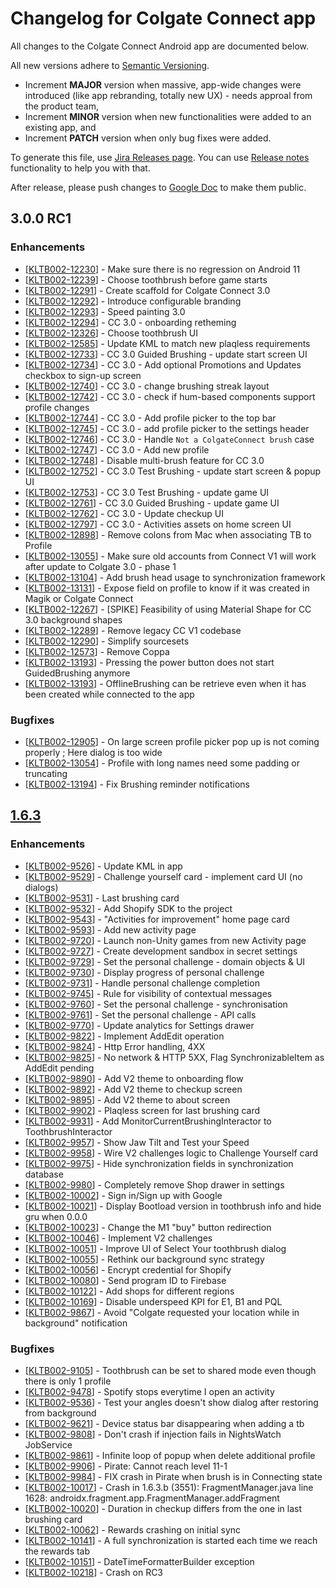# Changelog for Colgate Connect app

All changes to the Colgate Connect Android app are documented below.

All new versions adhere to [Semantic Versioning](https://semver.org/spec/v2.0.0.html).
- Increment **MAJOR** version when massive, app-wide changes were introduced (like app rebranding, totally new UX) - needs approal from the product team,
- Increment **MINOR** version when new functionalities were added to an existing app, and
- Increment **PATCH** version when only bug fixes were added.

To generate this file, use [Jira Releases page](https://kolibree.atlassian.net/projects/KLTB002?selectedItem=com.atlassian.jira.jira-projects-plugin%3Arelease-page).
You can use [Release notes](https://kolibree.atlassian.net/secure/ReleaseNote.jspa?projectId=10103&version=10403) functionality to help you with that.

After release, please push changes to [Google Doc](https://docs.google.com/document/d/1j9Ox6xCxyZZOD5NqqeM3WiR0kKkur56ebsFhmVAUQEo/edit) to make them public.

## 3.0.0 RC1

### Enhancements

- [[KLTB002-12230](https://kolibree.atlassian.net/browse/KLTB002-12230)] - Make sure there is no regression on Android 11
- [[KLTB002-12239](https://kolibree.atlassian.net/browse/KLTB002-12239)] - Choose toothbrush before game starts
- [[KLTB002-12291](https://kolibree.atlassian.net/browse/KLTB002-12291)] - Create scaffold for Colgate Connect 3.0
- [[KLTB002-12292](https://kolibree.atlassian.net/browse/KLTB002-12292)] - Introduce configurable branding
- [[KLTB002-12293](https://kolibree.atlassian.net/browse/KLTB002-12293)] - Speed painting 3.0
- [[KLTB002-12294](https://kolibree.atlassian.net/browse/KLTB002-12294)] - CC 3.0 - onboarding retheming
- [[KLTB002-12326](https://kolibree.atlassian.net/browse/KLTB002-12326)] - Choose toothbrush UI
- [[KLTB002-12585](https://kolibree.atlassian.net/browse/KLTB002-12585)] - Update KML to match new plaqless requirements
- [[KLTB002-12733](https://kolibree.atlassian.net/browse/KLTB002-12733)] - CC 3.0 Guided Brushing - update start screen UI
- [[KLTB002-12734](https://kolibree.atlassian.net/browse/KLTB002-12734)] - CC 3.0 - Add optional Promotions and Updates checkbox to sign-up screen
- [[KLTB002-12740](https://kolibree.atlassian.net/browse/KLTB002-12740)] - CC 3.0 - change brushing streak layout
- [[KLTB002-12742](https://kolibree.atlassian.net/browse/KLTB002-12742)] - CC 3.0 - check if hum-based components support profile changes
- [[KLTB002-12744](https://kolibree.atlassian.net/browse/KLTB002-12744)] - CC 3.0 - Add profile picker to the top bar
- [[KLTB002-12745](https://kolibree.atlassian.net/browse/KLTB002-12745)] - CC 3.0 - add profile picker to the settings header
- [[KLTB002-12746](https://kolibree.atlassian.net/browse/KLTB002-12746)] - CC 3.0 - Handle `Not a ColgateConnect brush` case
- [[KLTB002-12747](https://kolibree.atlassian.net/browse/KLTB002-12747)] - CC 3.0 - Add new profile
- [[KLTB002-12748](https://kolibree.atlassian.net/browse/KLTB002-12748)] - Disable multi-brush feature for CC 3.0
- [[KLTB002-12752](https://kolibree.atlassian.net/browse/KLTB002-12752)] - CC 3.0 Test Brushing - update start screen & popup UI
- [[KLTB002-12753](https://kolibree.atlassian.net/browse/KLTB002-12753)] - CC 3.0 Test Brushing - update game UI
- [[KLTB002-12761](https://kolibree.atlassian.net/browse/KLTB002-12761)] - CC 3.0 Guided Brushing - update game UI
- [[KLTB002-12762](https://kolibree.atlassian.net/browse/KLTB002-12762)] - CC 3.0 - Update checkup UI
- [[KLTB002-12797](https://kolibree.atlassian.net/browse/KLTB002-12797)] - CC 3.0 - Activities assets on home screen UI
- [[KLTB002-12898](https://kolibree.atlassian.net/browse/KLTB002-12898)] - Remove colons from Mac when associating TB to Profile
- [[KLTB002-13055](https://kolibree.atlassian.net/browse/KLTB002-13055)] - Make sure old accounts from Connect V1 will work after update to Colgate 3.0 - phase 1
- [[KLTB002-13104](https://kolibree.atlassian.net/browse/KLTB002-13104)] - Add brush head usage to synchronization framework
- [[KLTB002-13131](https://kolibree.atlassian.net/browse/KLTB002-13131)] - Expose field on profile to know if it was created in Magik or Colgate Connect
- [[KLTB002-12267](https://kolibree.atlassian.net/browse/KLTB002-12267)] - [SPIKE] Feasibility of using Material Shape for CC 3.0 background shapes
- [[KLTB002-12289](https://kolibree.atlassian.net/browse/KLTB002-12289)] - Remove legacy CC V1 codebase
- [[KLTB002-12290](https://kolibree.atlassian.net/browse/KLTB002-12290)] - Simplify sourcesets
- [[KLTB002-12573](https://kolibree.atlassian.net/browse/KLTB002-12573)] - Remove Coppa
- [[KLTB002-13193](https://kolibree.atlassian.net/browse/KLTB002-13193)] - Pressing the power button does not start GuidedBrushing anymore
- [[KLTB002-13193](https://kolibree.atlassian.net/browse/KLTB002-13193)] - OfflineBrushing can be retrieve even when it has been created
while connected to the app

### Bugfixes

- [[KLTB002-12905](https://kolibree.atlassian.net/browse/KLTB002-12905)] - On large screen profile picker pop up is not coming properly ; Here dialog is too wide
- [[KLTB002-13054](https://kolibree.atlassian.net/browse/KLTB002-13054)] - Profile with long names need some padding or truncating
- [[KLTB002-13194](https://kolibree.atlassian.net/browse/KLTB002-13194)] - Fix Brushing reminder notifications

## [1.6.3](https://github.com/kolibree-git/android-monorepo/releases/tag/1.6.3-RC6)

### Enhancements

- [[KLTB002-9526](https://kolibree.atlassian.net/browse/KLTB002-9526)] - Update KML in app
- [[KLTB002-9529](https://kolibree.atlassian.net/browse/KLTB002-9529)] - Challenge yourself card - implement card UI (no dialogs)
- [[KLTB002-9531](https://kolibree.atlassian.net/browse/KLTB002-9531)] - Last brushing card
- [[KLTB002-9532](https://kolibree.atlassian.net/browse/KLTB002-9532)] - Add Shopify SDK to the project
- [[KLTB002-9543](https://kolibree.atlassian.net/browse/KLTB002-9543)] - "Activities for improvement" home page card
- [[KLTB002-9593](https://kolibree.atlassian.net/browse/KLTB002-9593)] - Add new activity page
- [[KLTB002-9720](https://kolibree.atlassian.net/browse/KLTB002-9720)] - Launch non-Unity games from new Activity page
- [[KLTB002-9727](https://kolibree.atlassian.net/browse/KLTB002-9727)] - Create development sandbox in secret settings
- [[KLTB002-9729](https://kolibree.atlassian.net/browse/KLTB002-9729)] - Set the personal challenge - domain objects & UI
- [[KLTB002-9730](https://kolibree.atlassian.net/browse/KLTB002-9730)] - Display progress of personal challenge
- [[KLTB002-9731](https://kolibree.atlassian.net/browse/KLTB002-9731)] - Handle personal challenge completion
- [[KLTB002-9745](https://kolibree.atlassian.net/browse/KLTB002-9745)] - Rule for visibility of contextual messages
- [[KLTB002-9760](https://kolibree.atlassian.net/browse/KLTB002-9760)] - Set the personal challenge - synchronisation
- [[KLTB002-9761](https://kolibree.atlassian.net/browse/KLTB002-9761)] - Set the personal challenge - API calls
- [[KLTB002-9770](https://kolibree.atlassian.net/browse/KLTB002-9770)] - Update analytics for Settings drawer
- [[KLTB002-9822](https://kolibree.atlassian.net/browse/KLTB002-9822)] - Implement AddEdit operation
- [[KLTB002-9824](https://kolibree.atlassian.net/browse/KLTB002-9824)] - Http Error handling, 4XX
- [[KLTB002-9825](https://kolibree.atlassian.net/browse/KLTB002-9825)] - No network & HTTP 5XX, Flag SynchronizableItem as AddEdit pending
- [[KLTB002-9890](https://kolibree.atlassian.net/browse/KLTB002-9890)] - Add V2 theme to onboarding flow
- [[KLTB002-9892](https://kolibree.atlassian.net/browse/KLTB002-9892)] - Add V2 theme to checkup screen
- [[KLTB002-9895](https://kolibree.atlassian.net/browse/KLTB002-9895)] - Add V2 theme to about screen
- [[KLTB002-9902](https://kolibree.atlassian.net/browse/KLTB002-9902)] - Plaqless screen for last brushing card
- [[KLTB002-9931](https://kolibree.atlassian.net/browse/KLTB002-9931)] - Add MonitorCurrentBrushingInteractor to ToothbrushInteractor
- [[KLTB002-9957](https://kolibree.atlassian.net/browse/KLTB002-9957)] - Show Jaw Tilt and Test your Speed
- [[KLTB002-9958](https://kolibree.atlassian.net/browse/KLTB002-9958)] - Wire V2 challenges logic to Challenge Yourself card
- [[KLTB002-9975](https://kolibree.atlassian.net/browse/KLTB002-9975)] - Hide synchronization fields in synchronization database
- [[KLTB002-9980](https://kolibree.atlassian.net/browse/KLTB002-9980)] - Completely remove Shop drawer in settings
- [[KLTB002-10002](https://kolibree.atlassian.net/browse/KLTB002-10002)] - Sign in/Sign up with Google
- [[KLTB002-10021](https://kolibree.atlassian.net/browse/KLTB002-10021)] - Display Bootload version in toothbrush info and hide gru when 0.0.0
- [[KLTB002-10023](https://kolibree.atlassian.net/browse/KLTB002-10023)] - Change the M1 "buy" button redirection
- [[KLTB002-10046](https://kolibree.atlassian.net/browse/KLTB002-10046)] - Implement V2 challenges
- [[KLTB002-10051](https://kolibree.atlassian.net/browse/KLTB002-10051)] - Improve UI of Select Your toothbrush dialog
- [[KLTB002-10055](https://kolibree.atlassian.net/browse/KLTB002-10055)] - Rethink our background sync strategy
- [[KLTB002-10056](https://kolibree.atlassian.net/browse/KLTB002-10056)] - Encrypt credential for Shopify
- [[KLTB002-10080](https://kolibree.atlassian.net/browse/KLTB002-10080)] - Send program ID to Firebase
- [[KLTB002-10122](https://kolibree.atlassian.net/browse/KLTB002-10122)] - Add shops for different regions
- [[KLTB002-10169](https://kolibree.atlassian.net/browse/KLTB002-10169)] - Disable underspeed KPI for E1, B1 and PQL
- [[KLTB002-9867](https://kolibree.atlassian.net/browse/KLTB002-9867)] - Avoid "Colgate requested your location while in background" notification

### Bugfixes

- [[KLTB002-9105](https://kolibree.atlassian.net/browse/KLTB002-9105)] - Toothbrush can be set to shared mode even though there is only 1 profile
- [[KLTB002-9478](https://kolibree.atlassian.net/browse/KLTB002-9478)] - Spotify stops everytime I open an activity
- [[KLTB002-9536](https://kolibree.atlassian.net/browse/KLTB002-9536)] - Test your angles doesn't show dialog after restoring from background
- [[KLTB002-9621](https://kolibree.atlassian.net/browse/KLTB002-9621)] - Device status bar disappearing when adding a tb
- [[KLTB002-9808](https://kolibree.atlassian.net/browse/KLTB002-9808)] - Don't crash if injection fails in NightsWatch JobService
- [[KLTB002-9861](https://kolibree.atlassian.net/browse/KLTB002-9861)] - Infinite loop of popup when delete additional profile
- [[KLTB002-9906](https://kolibree.atlassian.net/browse/KLTB002-9906)] - Pirate: Cannot reach level 11-1
- [[KLTB002-9984](https://kolibree.atlassian.net/browse/KLTB002-9984)] - FIX crash in Pirate when brush is in Connecting state
- [[KLTB002-10017](https://kolibree.atlassian.net/browse/KLTB002-10017)] - Crash in 1.6.3.b (3551): FragmentManager.java line 1628: androidx.fragment.app.FragmentManager.addFragment
- [[KLTB002-10020](https://kolibree.atlassian.net/browse/KLTB002-10020)] - Duration in checkup differs from the one in last brushing card
- [[KLTB002-10062](https://kolibree.atlassian.net/browse/KLTB002-10062)] - Rewards crashing on initial sync
- [[KLTB002-10141](https://kolibree.atlassian.net/browse/KLTB002-10141)] - A full synchronization is started each time we reach the rewards tab
- [[KLTB002-10151](https://kolibree.atlassian.net/browse/KLTB002-10151)] - DateTimeFormatterBuilder exception
- [[KLTB002-10218](https://kolibree.atlassian.net/browse/KLTB002-10218)] - Crash on RC3

